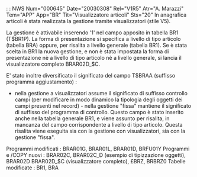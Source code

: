  :  : NWS Num="000645" Date="20030308" Rel="V1R5" Atr="A. Marazzi" Tem="APP" App="BR" Tit="Visualizzatore articoli" Sts="20"
In anagrafica articoli è stata realizzata la gestione tramite visualizzatori (stile V5).

La gestione è attivabile inserendo '1' nel campo apposito in tabella BR1 (T$BR1P).
La forma di presentazione si specifica a livello di tipo articolo (tabella BRA) oppure, per risalita
a livello generale (tabella BR1).
Se è stata scelta in BR1 la nuova gestione, e non è stata impostata la forma di presentazione nè a
livello di tipo articolo nè a livello generale, si lancia il visualizzatore completo BRAR02D_$C.

E' stato inoltre diversificato il significato del campo T$BRAA (suffisso programma aggiustamento) : 
- nella gestione a visualizzatori assume il significato di suffisso controllo campi (per modificare
  in modo dinamico la tipologia degli oggetti dei campi presenti nel record) - nella gestione "fissa" mantiene il significato di suffisso del programma di controllo.
Questo campo è stato inserito anche nella tabella generale BR1, e viene assunto per risalita, in mancanza del campo corrispondente a livello di tipo articolo.
Questa risalita viene eseguita sia con la gestione con visualizzatori, sia con la gestione "fissa".

Programmi modificati : 
BRAR01G, BRAR01L, BRAR01D, BRFU01Y
Programmi e /COPY nuovi : 
BRAR02C, BRAR02C_D (esempio di tipizzazione oggetti), BRAR02D
BRAR02D_$C (visualizzatore completo), £BRZ, BRBRZ0
Tabelle modificate : 
BR1, BRA
